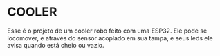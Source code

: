 # COOLER
Esse é o projeto de um cooler robo feito com uma ESP32. Ele pode se locomover, e através do sensor acoplado em sua tampa, e seus leds ele avisa quando está cheio ou vazio.   
